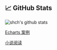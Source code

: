 


## &#x1f4c8; GitHub Stats

![shch's github stats](https://github-readme-stats.vercel.app/api?username=zhangxiang0316&count_private=true&show_icons=true)


[Echarts 案例](http://echarts.zhangmuchen.top)


[小说阅读](http://book.zhangmuchen.top)

